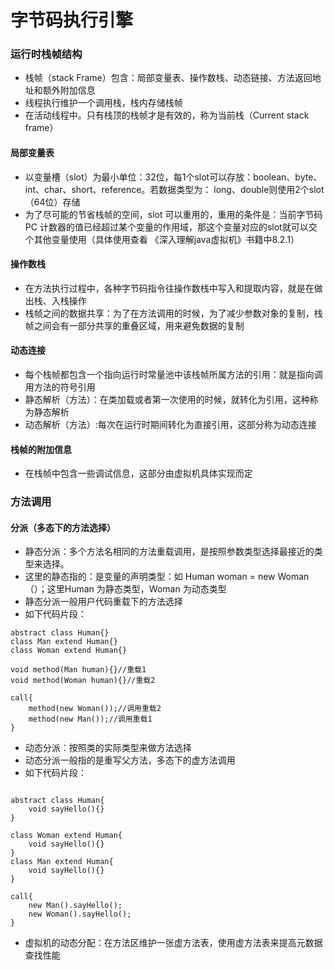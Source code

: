 # 字节码执行引擎


### 运行时栈帧结构
- 栈帧（stack Frame）包含：局部变量表、操作数栈、动态链接、方法返回地址和额外附加信息
- 线程执行维护一个调用栈，栈内存储栈帧
- 在活动线程中。只有栈顶的栈帧才是有效的，称为当前栈（Current stack frame）

#### 局部变量表
- 以变量槽（slot）为最小单位：32位，每1个slot可以存放：boolean、byte、int、char、short、reference。若数据类型为： long、double则使用2个slot（64位）存储
- 为了尽可能的节省栈帧的空间，slot 可以重用的，重用的条件是：当前字节码PC 计数器的值已经超过某个变量的作用域，那这个变量对应的slot就可以交个其他变量使用（具体使用查看 《深入理解java虚拟机》书籍中8.2.1）

#### 操作数栈
- 在方法执行过程中，各种字节码指令往操作数栈中写入和提取内容，就是在做出栈、入栈操作
- 栈帧之间的数据共享：为了在方法调用的时候，为了减少参数对象的复制，栈帧之间会有一部分共享的重叠区域，用来避免数据的复制

#### 动态连接
- 每个栈帧都包含一个指向运行时常量池中该栈帧所属方法的引用：就是指向调用方法的符号引用
- 静态解析（方法）：在类加载或者第一次使用的时候，就转化为引用，这种称为静态解析
- 动态解析（方法）:每次在运行时期间转化为直接引用，这部分称为动态连接

#### 栈帧的附加信息
- 在栈帧中包含一些调试信息，这部分由虚拟机具体实现而定


### 方法调用
#### 分派（多态下的方法选择）
- 静态分派：多个方法名相同的方法重载调用，是按照参数类型选择最接近的类型来选择。
- 这里的静态指的：是变量的声明类型：如 Human woman = new Woman（）；这里Human 为静态类型，Woman 为动态类型
- 静态分派一般用户代码重载下的方法选择
- 如下代码片段：

```
abstract class Human{}
class Man extend Human{}
class Woman extend Human{}

void method(Man human){}//重载1
void method(Woman human){}//重载2

call{
    method(new Woman());//调用重载2
    method(new Man());//调用重载1
}
```

- 动态分派：按照类的实际类型来做方法选择
- 动态分派一般指的是重写父方法，多态下的虚方法调用
- 如下代码片段：
```

abstract class Human{
    void sayHello(){}
}

class Woman extend Human{
    void sayHello(){}
}
class Man extend Human{
    void sayHello(){}
}

call{
    new Man().sayHello();
    new Woman().sayHello();
}

```

- 虚拟机的动态分配：在方法区维护一张虚方法表，使用虚方法表来提高元数据查找性能






